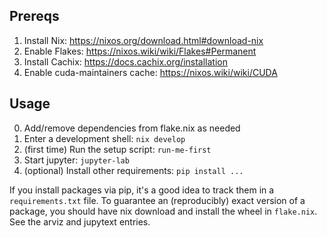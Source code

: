 ## Prereqs

1. Install Nix: https://nixos.org/download.html#download-nix
2. Enable Flakes: https://nixos.wiki/wiki/Flakes#Permanent
3. Install Cachix: https://docs.cachix.org/installation
4. Enable cuda-maintainers cache: https://nixos.wiki/wiki/CUDA

## Usage
0. Add/remove dependencies from flake.nix as needed
1. Enter a development shell: `nix develop`
2. (first time) Run the setup script: `run-me-first`
3. Start jupyter: `jupyter-lab`
4. (optional) Install other requirements: `pip install ...`

If you install packages via pip, it's a good idea to track them in a
`requirements.txt` file.  To guarantee an (reproducibly) exact version
of a package, you should have nix download and install the wheel
in `flake.nix`.  See the arviz and jupytext entries.
